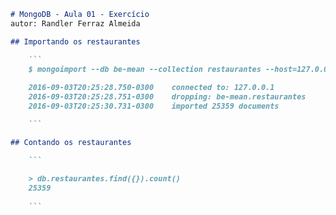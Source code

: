```md
# MongoDB - Aula 01 - Exercício
autor: Randler Ferraz Almeida

## Importando os restaurantes

	```
	$ mongoimport --db be-mean --collection restaurantes --host=127.0.0.1 --drop --file restaurantes.json
	
	2016-09-03T20:25:28.750-0300	connected to: 127.0.0.1
	2016-09-03T20:25:28.751-0300	dropping: be-mean.restaurantes
	2016-09-03T20:25:30.731-0300	imported 25359 documents

	```

## Contando os restaurantes

	```
	
	> db.restaurantes.find({}).count()
	25359
		
	```
	
